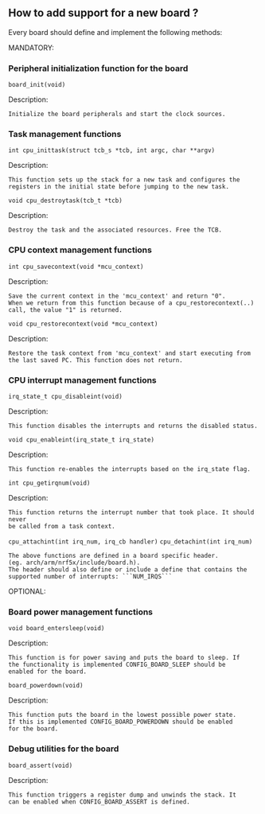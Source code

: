 ## How to add support for a new board ?

Every board should define and implement the following methods:

MANDATORY:

### Peripheral initialization function for the board

```board_init(void)```

Description:

	Initialize the board peripherals and start the clock sources.

### Task management functions

```int cpu_inittask(struct tcb_s *tcb, int argc, char **argv)```

Description:

	This function sets up the stack for a new task and configures the
	registers in the initial state before jumping to the new task.

```void cpu_destroytask(tcb_t *tcb)```

Description:

	Destroy the task and the associated resources. Free the TCB.

### CPU context management functions

```int cpu_savecontext(void *mcu_context)```

Description:

	Save the current context in the 'mcu_context' and return "0". 
	When we return from this function because of a cpu_restorecontext(..)
	call, the value "1" is returned.

```void cpu_restorecontext(void *mcu_context)```

Description:

	Restore the task context from 'mcu_context' and start executing from
	the last saved PC. This function does not return.

### CPU interrupt management functions

```irq_state_t cpu_disableint(void)```

Description:

	This function disables the interrupts and returns the disabled status.

```void cpu_enableint(irq_state_t irq_state)```

Description:

	This function re-enables the interrupts based on the irq_state flag.

```int cpu_getirqnum(void)```

Description:

	This function returns the interrupt number that took place. It should never
	be called from a task context.

```cpu_attachint(int irq_num, irq_cb handler)```
```cpu_detachint(int irq_num)```

	The above functions are defined in a board specific header.
	(eg. arch/arm/nrf5x/include/board.h).
	The header should also define or include a define that contains the
	supported number of interrupts: ```NUM_IRQS```


OPTIONAL:

### Board power management functions

```void board_entersleep(void)```

Description:

	This function is for power saving and puts the board to sleep. If
	the functionality is implemented CONFIG_BOARD_SLEEP should be
	enabled for the board.

```board_powerdown(void)```

Description:

	This function puts the board in the lowest possible power state.
	If this is implemented CONFIG_BOARD_POWERDOWN should be enabled
	for the board.


### Debug utilities for the board

```board_assert(void)```

Description:

	This function triggers a register dump and unwinds the stack. It
	can be enabled when CONFIG_BOARD_ASSERT is defined.
